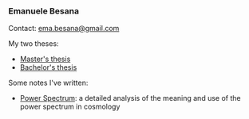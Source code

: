 ### Emanuele Besana

Contact: ema.besana@gmail.com

My two theses:
<ul>
  <li><a href="Tesi_Besana.pdf" class="image fit">Master's thesis</a></li>
  <li><a href="tesi_Besana_BS.pdf" class="image fit">Bachelor's thesis</a></li>
</ul>

Some notes I've written:
<ul>
  <li><a href="PowerSpectrum.pdf" class="image fit"> Power Spectrum</a>: a detailed analysis of the meaning and use of the power spectrum in cosmology</li>
</ul>

